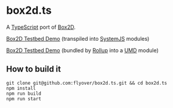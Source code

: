 # box2d.ts

A [TypeScript](https://github.com/Microsoft/TypeScript) port of [Box2D](https://github.com/erincatto/Box2D).

[Box2D Testbed Demo](https://flyover.github.io/box2d.ts/testbed) (transpiled into [SystemJS](https://github.com/systemjs/systemjs) modules)

[Box2D Testbed Demo](https://flyover.github.io/box2d.ts/build/testbed) (bundled by [Rollup](https://github.com/rollup/rollup) into a [UMD](https://github.com/umdjs/umd) module)

## How to build it

```
git clone git@github.com:flyover/box2d.ts.git && cd box2d.ts
npm install
npm run build
npm run start
```
